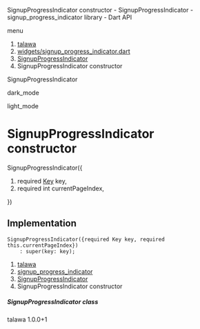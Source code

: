 




SignupProgressIndicator constructor - SignupProgressIndicator - signup\_progress\_indicator library - Dart API







menu

1. [talawa](../../index.html)
2. [widgets/signup\_progress\_indicator.dart](../../widgets_signup_progress_indicator/widgets_signup_progress_indicator-library.html)
3. [SignupProgressIndicator](../../widgets_signup_progress_indicator/SignupProgressIndicator-class.html)
4. SignupProgressIndicator constructor

SignupProgressIndicator


dark\_mode

light\_mode




# SignupProgressIndicator constructor


SignupProgressIndicator({

1. required [Key](https://api.flutter.dev/flutter/foundation/Key-class.html) key,
2. required int currentPageIndex,

})

## Implementation

```
SignupProgressIndicator({required Key key, required this.currentPageIndex})
    : super(key: key);
```

 


1. [talawa](../../index.html)
2. [signup\_progress\_indicator](../../widgets_signup_progress_indicator/widgets_signup_progress_indicator-library.html)
3. [SignupProgressIndicator](../../widgets_signup_progress_indicator/SignupProgressIndicator-class.html)
4. SignupProgressIndicator constructor

##### SignupProgressIndicator class





talawa
1.0.0+1






